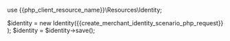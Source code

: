 use {{php_client_resource_name}}\Resources\Identity;

$identity = new Identity({{create_merchant_identity_scenario_php_request}}
);
$identity = $identity->save();
